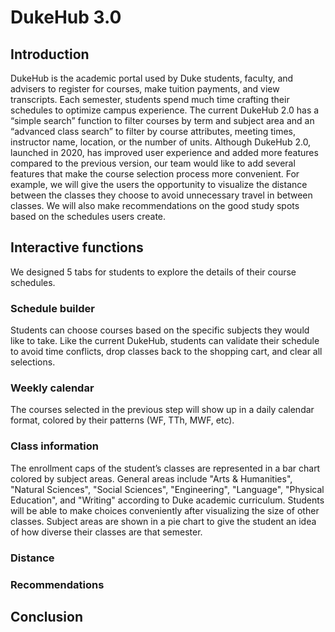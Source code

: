 DukeHub 3.0
================

## Introduction

DukeHub is the academic portal used by Duke students, faculty, and
advisers to register for courses, make tuition payments, and view
transcripts. Each semester, students spend much time crafting their
schedules to optimize campus experience. The current DukeHub 2.0 has a
“simple search” function to filter courses by term and subject area and
an “advanced class search” to filter by course attributes, meeting
times, instructor name, location, or the number of units. Although
DukeHub 2.0, launched in 2020, has improved user experience and added
more features compared to the previous version, our team would like to
add several features that make the course selection process more
convenient. For example, we will give the users the opportunity to
visualize the distance between the classes they choose to avoid
unnecessary travel in between classes. We will also make recommendations
on the good study spots based on the schedules users create.

## Interactive functions
We designed 5 tabs for students to explore the details of their course schedules.

### Schedule builder
Students can choose courses based on the specific subjects they would like to take. Like the current DukeHub, students can validate their schedule to avoid time conflicts, drop classes back to the shopping cart, and clear all selections.

### Weekly calendar
The courses selected in the previous step will show up in a daily calendar format, colored by their patterns (WF, TTh, MWF, etc).

### Class information
The enrollment caps of the student’s classes are represented in a bar chart colored by subject areas. General areas include "Arts & Humanities", "Natural Sciences", "Social Sciences", "Engineering",  "Language",  "Physical Education", and "Writing" according to Duke academic curriculum. Students will be able to make choices conveniently after visualizing the size of other classes. Subject areas are shown in a pie chart to give the student an idea of how diverse their classes are that semester.


### Distance

### Recommendations

## Conclusion